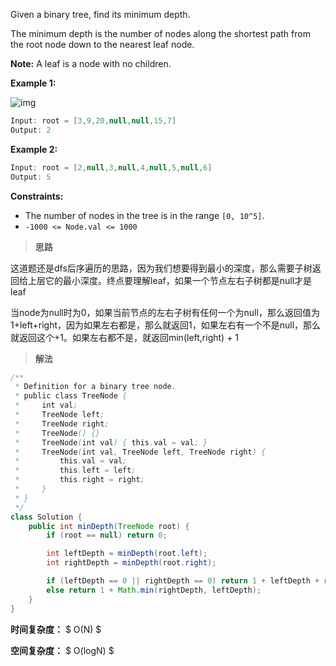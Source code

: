 Given a binary tree, find its minimum depth.

The minimum depth is the number of nodes along the shortest path from the root node down to the nearest leaf node.

**Note:** A leaf is a node with no children.

 

**Example 1:**

![img](https://assets.leetcode.com/uploads/2020/10/12/ex_depth.jpg)

```java
Input: root = [3,9,20,null,null,15,7]
Output: 2
```

**Example 2:**

```java
Input: root = [2,null,3,null,4,null,5,null,6]
Output: 5
```

 

**Constraints:**

- The number of nodes in the tree is in the range `[0, 10^5]`.
- `-1000 <= Node.val <= 1000`



> **思路**

这道题还是dfs后序遍历的思路，因为我们想要得到最小的深度，那么需要子树返回给上层它的最小深度。终点要理解leaf，如果一个节点左右子树都是null才是leaf

当node为null时为0，如果当前节点的左右子树有任何一个为null，那么返回值为1+left+right，因为如果左右都是，那么就返回1，如果左右有一个不是null，那么就返回这个+1。如果左右都不是，就返回min(left,right) + 1



> **解法**

```java
/**
 * Definition for a binary tree node.
 * public class TreeNode {
 *     int val;
 *     TreeNode left;
 *     TreeNode right;
 *     TreeNode() {}
 *     TreeNode(int val) { this.val = val; }
 *     TreeNode(int val, TreeNode left, TreeNode right) {
 *         this.val = val;
 *         this.left = left;
 *         this.right = right;
 *     }
 * }
 */
class Solution {
    public int minDepth(TreeNode root) {
        if (root == null) return 0;

        int leftDepth = minDepth(root.left);
        int rightDepth = minDepth(root.right);

        if (leftDepth == 0 || rightDepth == 0) return 1 + leftDepth + rightDepth;
        else return 1 + Math.min(rightDepth, leftDepth);
    }
}
```

**时间复杂度：** $ O(N) $

**空间复杂度：** $ O(logN) $